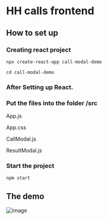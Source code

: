 # HH calls frontend

## How to set up

### Creating react project

`npx create-react-app call-modal-demo`

`cd call-modal-demo`

### After Setting up React. 
### Put the files into the folder /src

App.js

App.css  

CallModal.js

ResultModal.js

### Start the project

`npm start`

## The demo
![image](https://github.com/user-attachments/assets/3eba7965-1ca2-4b72-8779-b92655e6442f)

